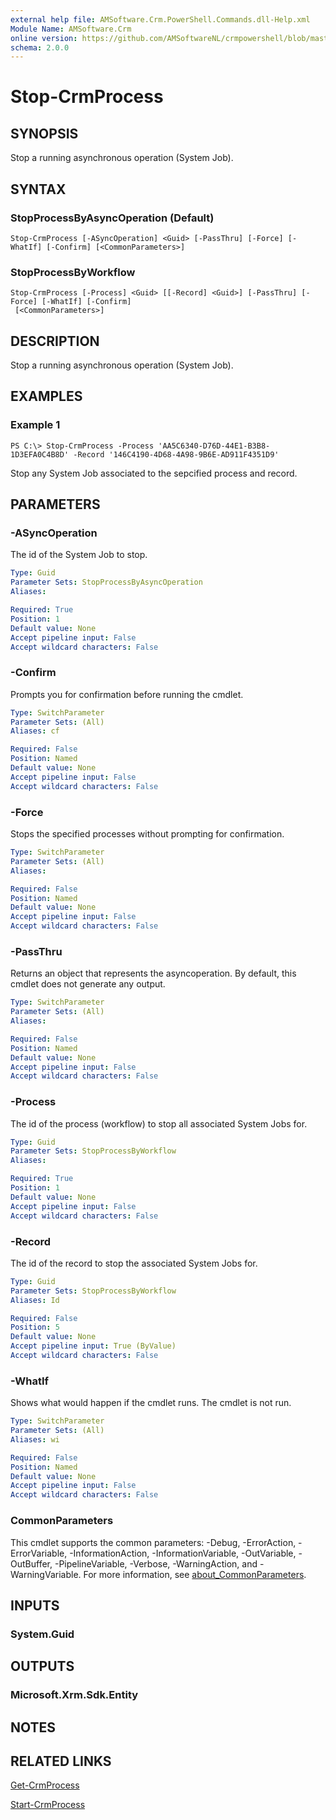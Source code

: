 ```yaml
---
external help file: AMSoftware.Crm.PowerShell.Commands.dll-Help.xml
Module Name: AMSoftware.Crm
online version: https://github.com/AMSoftwareNL/crmpowershell/blob/master/docs/Stop-CrmProcess.md
schema: 2.0.0
---
```


# Stop-CrmProcess

## SYNOPSIS
Stop a running asynchronous operation (System Job).

## SYNTAX

### StopProcessByAsyncOperation (Default)
```
Stop-CrmProcess [-ASyncOperation] <Guid> [-PassThru] [-Force] [-WhatIf] [-Confirm] [<CommonParameters>]
```

### StopProcessByWorkflow
```
Stop-CrmProcess [-Process] <Guid> [[-Record] <Guid>] [-PassThru] [-Force] [-WhatIf] [-Confirm]
 [<CommonParameters>]
```

## DESCRIPTION
Stop a running asynchronous operation (System Job).

## EXAMPLES

### Example 1
```
PS C:\> Stop-CrmProcess -Process 'AA5C6340-D76D-44E1-B3B8-1D3EFA0C4B8D' -Record '146C4190-4D68-4A98-9B6E-AD911F4351D9'
```

Stop any System Job associated to the sepcified process and record.

## PARAMETERS

### -ASyncOperation
The id of the System Job to stop.

```yaml
Type: Guid
Parameter Sets: StopProcessByAsyncOperation
Aliases:

Required: True
Position: 1
Default value: None
Accept pipeline input: False
Accept wildcard characters: False
```

### -Confirm
Prompts you for confirmation before running the cmdlet.

```yaml
Type: SwitchParameter
Parameter Sets: (All)
Aliases: cf

Required: False
Position: Named
Default value: None
Accept pipeline input: False
Accept wildcard characters: False
```

### -Force
Stops the specified processes without prompting for confirmation.

```yaml
Type: SwitchParameter
Parameter Sets: (All)
Aliases:

Required: False
Position: Named
Default value: None
Accept pipeline input: False
Accept wildcard characters: False
```

### -PassThru
Returns an object that represents the asyncoperation. By default, this cmdlet does not generate any output.

```yaml
Type: SwitchParameter
Parameter Sets: (All)
Aliases:

Required: False
Position: Named
Default value: None
Accept pipeline input: False
Accept wildcard characters: False
```

### -Process
The id of the process (workflow) to stop all associated System Jobs for.

```yaml
Type: Guid
Parameter Sets: StopProcessByWorkflow
Aliases:

Required: True
Position: 1
Default value: None
Accept pipeline input: False
Accept wildcard characters: False
```

### -Record
The id of the record to stop the associated System Jobs for.

```yaml
Type: Guid
Parameter Sets: StopProcessByWorkflow
Aliases: Id

Required: False
Position: 5
Default value: None
Accept pipeline input: True (ByValue)
Accept wildcard characters: False
```

### -WhatIf
Shows what would happen if the cmdlet runs.
The cmdlet is not run.

```yaml
Type: SwitchParameter
Parameter Sets: (All)
Aliases: wi

Required: False
Position: Named
Default value: None
Accept pipeline input: False
Accept wildcard characters: False
```

### CommonParameters
This cmdlet supports the common parameters: -Debug, -ErrorAction, -ErrorVariable, -InformationAction, -InformationVariable, -OutVariable, -OutBuffer, -PipelineVariable, -Verbose, -WarningAction, and -WarningVariable. For more information, see [about_CommonParameters](http://go.microsoft.com/fwlink/?LinkID=113216).

## INPUTS

### System.Guid

## OUTPUTS

### Microsoft.Xrm.Sdk.Entity

## NOTES

## RELATED LINKS

[Get-CrmProcess](Get-CrmProcess.md)

[Start-CrmProcess](Start-CrmProcess.md)
